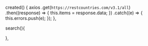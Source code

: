 <template>
    <div id="app" class="container">
      <div class="card">
        <div class="card-header">Vue Axios GET - BezKoder.com</div>
        <div class="card-body">
          <div class="input-group input-group-sm">
            <button class="btn btn-sm btn-primary" @click="getAllData">Get All</button>
  
            <input type="text" ref="get_id" class="form-control ml-2" placeholder="Id" />
            <div class="input-group-append">
              <button class="btn btn-sm btn-primary" @click="getDataById">Get by Id</button>
            </div>
  
            <input type="text" ref="get_title" class="form-control ml-2" placeholder="Title" />
            <div class="input-group-append">
              <button class="btn btn-sm btn-primary" @click="getDataByTitle">Find By Title</button>
            </div>
  
            <button class="btn btn-sm btn-warning ml-2" @click="clearGetOutput">Clear</button>
          </div>   
          
          <div v-if="getResult" class="alert alert-secondary mt-2" role="alert"><pre>{{getResult}}</pre></div>
        </div>
      </div>
    </div>
  </template>
  
  <script>
 import TutorialDataService from "../services/TutorialDataService";
  
  export default {
    name: "App",
    data() {
      return {
        getResult: null,
      }
    },
    methods: {
      fortmatResponse(res) {
        return JSON.stringify(res, null, 2);
      },
  
      async getAllData() {
        try {
          const res = await http.get("/tutorials");
  
          const result = {
            status: res.status + "-" + res.statusText,
            headers: res.headers,
            data: res.data,
          };
  
          this.getResult = this.fortmatResponse(result);
        } catch (err) {
          this.getResult = this.fortmatResponse(err.response?.data) || err;
        }
      },
  
      async getDataById() {
        const id = this.$refs.get_id.value;
  
        if (id) {
          try {
            const res = await http.get(`/tutorials/${id}`);
  
            const result = {
              status: res.status + "-" + res.statusText,
              headers: res.headers,
              data: res.data,
            };
  
            // const result = {
            //   data: res.data,
            //   status: res.status,
            //   statusText: res.statusText,
            //   headers: res.headers,
            //   config: res.config,
            // };
  
            this.getResult = this.fortmatResponse(result);
          } catch (err) {
            this.getResult = this.fortmatResponse(err.response?.data) || err;
          }
        }
      },
  
      async getDataByTitle() {
        const title = this.$refs.get_title.value;
  
        if (title) {
          try {
            // const res = await instance.get(`/tutorials?title=${title}`);
            const res = await http.get("/tutorials", {
              params: {
                title: title,
              },
            });
  
            const result = {
              status: res.status + "-" + res.statusText,
              headers: res.headers,
              data: res.data,
            };
  
            this.getResult = this.fortmatResponse(result);
          } catch (err) {
            this.getResult = this.fortmatResponse(err.response?.data) || err;
          }
        }
      },
  
      clearGetOutput() {
        this.getResult = null;
      },
    }
  }
  </script>

created() {
         axios
             .get(`https://restcountries.com/v3.1/all`)
               .then((response) => {
                 this.items = response.data;
             })
              .catch((e) => {
                  this.errors.push(e);
              });
      },

  search(){

 },


